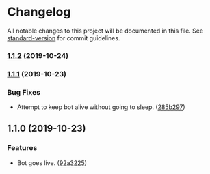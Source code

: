 # Changelog

All notable changes to this project will be documented in this file. See [standard-version](https://github.com/conventional-changelog/standard-version) for commit guidelines.

### [1.1.2](https://github.com/Xillians/botAlot/compare/v1.1.1...v1.1.2) (2019-10-24)

### [1.1.1](https://github.com/Xillians/botAlot/compare/v1.1.0...v1.1.1) (2019-10-23)


### Bug Fixes

* Attempt to keep bot alive without going to sleep. ([285b297](https://github.com/Xillians/botAlot/commit/285b297fbf0faff77661303d6ba8a83fefcb8280))

## 1.1.0 (2019-10-23)


### Features

* Bot goes live. ([92a3225](https://github.com/Xillians/botAlot/commit/92a322546ca0195103c32a06a9f41a37f021c84c))
